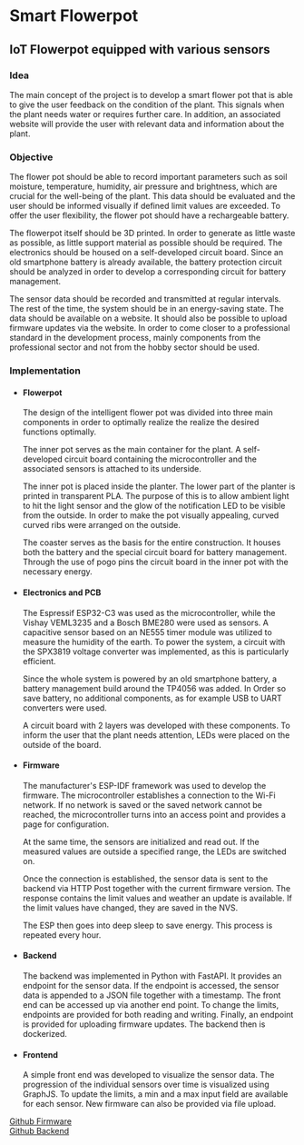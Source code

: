 # Smart Flowerpot

## IoT Flowerpot equipped with various sensors

### Idea

The main concept of the project is to develop a smart flower pot that is able to give the user feedback on the condition of the plant.
This signals when the plant needs water or requires further care. In addition, an associated website
will provide the user with relevant data and information about the plant.

### Objective

The flower pot should be able to record important parameters such as soil moisture, temperature, humidity, air pressure and brightness, which are crucial for the well-being of the plant. This data should be evaluated and the user should be informed visually if defined limit values are exceeded. To offer the user flexibility, the flower pot should have a rechargeable battery.

The flowerpot itself should be 3D printed. In order to generate as little waste as possible, as little support material as possible should be required. The electronics should be housed on a self-developed circuit board. Since an old smartphone battery is already available, the battery protection circuit should be analyzed in order to develop a corresponding circuit for battery management.

The sensor data should be recorded and transmitted at regular intervals. The rest of the time, the system should be in an energy-saving state.
The data should be available on a website. It should also be possible to upload firmware updates via the website. In order to come closer to a professional standard in the development process, mainly components from the professional sector and not from the hobby sector should be used.

### Implementation

- #### Flowerpot

  The design of the intelligent flower pot was divided into three main components in order to optimally realize the realize the desired functions optimally.

  The inner pot serves as the main container for the plant. A self-developed circuit board containing the microcontroller and the associated sensors is attached to its underside.

  The inner pot is placed inside the planter. The lower part of the planter is printed in transparent PLA. The purpose of this is to allow ambient light to hit the light sensor and the glow of the notification LED to be visible from the outside. In order to make the pot visually appealing, curved curved ribs were arranged on the outside.

  The coaster serves as the basis for the entire construction. It houses both the battery and the special circuit board for battery management. Through the use of pogo pins the circuit board in the inner pot with the necessary energy.

- #### Electronics and PCB

  The Espressif ESP32-C3 was used as the microcontroller, while the Vishay VEML3235 and a Bosch BME280 were used as sensors. A capacitive sensor based on an NE555 timer module was utilized to measure the humidity of the earth.
  To power the system, a circuit with the SPX3819 voltage converter was implemented, as this is particularly efficient.

  Since the whole system is powered by an old smartphone battery, a battery management build around the TP4056 was added.
  In Order so save battery, no additional components, as for example USB to UART converters were used.

  A circuit board with 2 layers was developed with these components. To inform the user that the plant needs attention, LEDs were placed on the outside of the board.

- #### Firmware

  The manufacturer's ESP-IDF framework was used to develop the firmware. The microcontroller establishes a connection to the Wi-Fi network. If no network is saved or the saved network cannot be reached, the microcontroller turns into an access point and provides a page for configuration.

  At the same time, the sensors are initialized and read out. If the measured values are outside a specified range, the LEDs are switched on.

  Once the connection is established, the sensor data is sent to the backend via HTTP Post together with the current firmware version. The response contains the limit values and weather an update is available.
  If the limit values have changed, they are saved in the NVS.

  The ESP then goes into deep sleep to save energy. This process is repeated every hour.

- #### Backend

  The backend was implemented in Python with FastAPI. It provides an endpoint for the sensor data. If the endpoint is accessed, the sensor data is appended to a JSON file together with a timestamp. The front end can be accessed up via another end point. To change the limits, endpoints are provided for both reading and writing. Finally, an endpoint is provided for uploading firmware updates. The backend then is dockerized.

- #### Frontend

  A simple front end was developed to visualize the sensor data. The progression of the individual sensors over time is visualized using GraphJS. To update the limits, a min and a max input field are available for each sensor. New firmware can also be provided via file upload.

[Github Firmware](https://github.com/MarkusvonStaden/TibS)  
[Github Backend](https://github.com/MarkusvonStaden/TibS_Backend)

